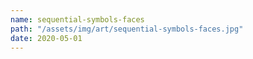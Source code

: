 ```yaml
---
name: sequential-symbols-faces
path: "/assets/img/art/sequential-symbols-faces.jpg"
date: 2020-05-01
---
```

